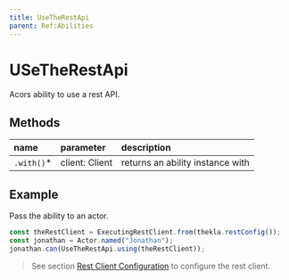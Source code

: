 ```yaml
---
title: UseTheRestApi
parent: Ref:Abilities
---
```


# USeTheRestApi

Acors ability to use a rest API.

## Methods

| name        | parameter                 | description                                     |
| :---        | :---                      | :---                                            |
| `.with()`* | client: Client | returns an ability instance with                |

## Example

Pass the ability to an actor.

```typescript
const theRestClient = ExecutingRestClient.from(thekla.restConfig());
const jonathan = Actor.named("Jonathan");
jonathan.can(UseTheRestApi.using(theRestClient));
```

> See section [Rest Client Configuration](../configuration/REST_CLIENT_CONFIG.md) to configure the rest client.